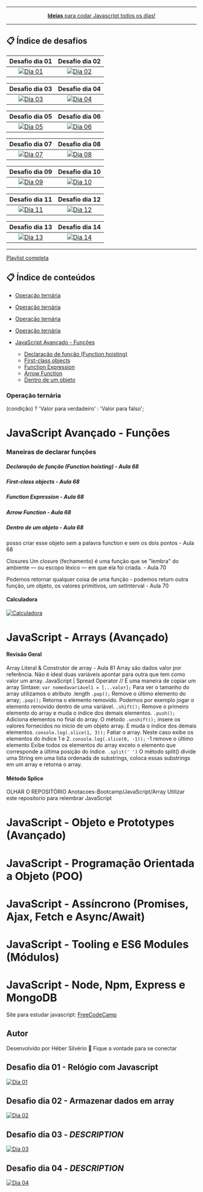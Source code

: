 <div align="center">
	<hr />
    <p>
        <a href="https://github.com/HeberSilverio"><strong>Ideias</strong> para codar Javascript todos os dias!</a>
    </p>
    <hr />
</div>

## 📋 Índice de desafios


| Desafio dia 01 | Desafio dia 02 |
| :---: | :---: |
| [![Dia 01](https://raw.githubusercontent.com/HeberSilverio/Projeto-JavaScript/main/Desafios-diarios/Dia-01/img/myclock2.gif)](https://github.com/HeberSilverio/Projeto-JavaScript/tree/main/Desafios-diarios/Dia-01) | [![Dia 02](https://raw.githubusercontent.com/HeberSilverio/Projeto-JavaScript/main/Desafios-diarios/Dia-02/img/formulario.gif)](https://github.com/HeberSilverio/Projeto-JavaScript/tree/main/Desafios-diarios/Dia-02) |

| Desafio dia 03 | Desafio dia 04 |
| :---: | :---: |
| [![Dia 03](https://raw.githubusercontent.com/HeberSilverio/Projeto-JavaScript/main/Desafios-diarios/Dia-03/TabelaIMC/assets/img/gifTabelaImc.gif)](https://github.com/HeberSilverio/Projeto-JavaScript/tree/main/Desafios-diarios/Dia-03/TabelaIMC) | [![Dia 04](https://raw.githubusercontent.com/HeberSilverio/Projeto-JavaScript/main/Desafios-diarios/Dia-04/img/virtudesNecessarias.gif)](https://github.com/HeberSilverio/Projeto-JavaScript/tree/main/Desafios-diarios/Dia-04) |

| Desafio dia 05 | Desafio dia 06 |
| :---: | :---: |
| [![Dia 05](https://raw.githubusercontent.com/HeberSilverio/Projeto-JavaScript/main/Desafios-diarios/Dia-05/calculadora/assets/img/GifCalculadora.gif)](https://github.com/HeberSilverio/Projeto-JavaScript/tree/main/Desafios-diarios/Dia-05) | [![Dia 06](https://raw.githubusercontent.com/HeberSilverio/Projeto-JavaScript/main/Desafios-diarios/Dia-06/Problema9-tabuada/assets/img/geradorTabuada.gif)](https://github.com/HeberSilverio/Projeto-JavaScript/tree/main/Desafios-diarios/Dia-06) |

| Desafio dia 07 | Desafio dia 08 |
| :---: | :---: |
| [![Dia 07](https://raw.githubusercontent.com/HeberSilverio/Projeto-JavaScript/main/Desafios-diarios/Dia-07/img/radomColor.gif)](https://github.com/HeberSilverio/Projeto-JavaScript/tree/main/Desafios-diarios/Dia-07) | [![Dia 08](https://raw.githubusercontent.com/HeberSilverio/Projeto-JavaScript/main/Desafios-diarios/Dia-08/assets/shuffle2.gif)](https://github.com/HeberSilverio/Projeto-JavaScript/tree/main/Desafios-diarios/Dia-08) |

| Desafio dia 09 | Desafio dia 10 |
| :---: | :---: |
| [![Dia 09](https://raw.githubusercontent.com/HeberSilverio/Projeto-JavaScript/main/Desafios-diarios/Dia-09/img/text.gif)](https://github.com/HeberSilverio/Projeto-JavaScript/tree/main/Desafios-diarios/Dia-09) | [![Dia 10](https://raw.githubusercontent.com/HeberSilverio/Projeto-JavaScript/main/Desafios-diarios/Dia-10/img/password.gif)](https://github.com/HeberSilverio/Projeto-JavaScript/tree/main/Desafios-diarios/Dia-10) |

| Desafio dia 11 | Desafio dia 12 |
| :---: | :---: |
| [![Dia 11](https://raw.githubusercontent.com/HeberSilverio/Projeto-JavaScript/main/Desafios-diarios/Dia-11/img/digitalClockBlack.gif)](https://github.com/HeberSilverio/Projeto-JavaScript/tree/main/Desafios-diarios/Dia-11) | [![Dia 12](https://raw.githubusercontent.com/HeberSilverio/Projeto-JavaScript/main/Desafios-diarios/Dia-12/img/botaoNot.gif)](https://github.com/HeberSilverio/Projeto-JavaScript/tree/main/Desafios-diarios/Dia-12) |

| Desafio dia 13 | Desafio dia 14 |
| :---: | :---: |
| [![Dia 13](https://raw.githubusercontent.com/HeberSilverio/Projeto-JavaScript/main/Desafios-diarios/Dia-11/img/digitalClockBlack.gif)](https://github.com/HeberSilverio/Projeto-JavaScript/tree/main/Desafios-diarios/Dia-11) | [![Dia 14](https://raw.githubusercontent.com/HeberSilverio/Projeto-JavaScript/main/Desafios-diarios/Dia-12/img/botaoNot.gif)](https://github.com/HeberSilverio/Projeto-JavaScript/tree/main/Desafios-diarios/Dia-12) |

 <hr />

 [Playlist completa](https://www.youtube.com/watch?v=5m5lY8-5Eq0&list=PLR5-OPMtjCw0ZmE1gbSRrLFhZpvTZ7xf8)

## 📋 Índice de conteúdos

- [Operação ternária](#operação-ternária) 
- [Operação ternária](#operação-ternária) 
- [Operação ternária](#operação-ternária) 
- [Operação ternária](#operação-ternária) 

- [JavaScript Avançado - Funções ](#javaScript-avançado-Funções)
    - [Declaração de função (Function hoisting)](#declaração-de-função)
    - [First-class objects](#first-class-objects)
    - [Function Expression](#first-class-objects)
    - [Arrow Function](#first-class-objects)
    - [Dentro de um objeto](#first-class-objects)

### Operação ternária
(condição) ? 'Valor para verdadeiro' : 'Valor para falso';

# JavaScript Avançado - Funções 

### Maneiras de declarar funções
##### Declaração de função (Function hoisting) - Aula 68
##### First-class objects - Aula 68
##### Function Expression - Aula 68
##### Arrow Function - Aula 68
##### Dentro de um objeto - Aula 68
posso criar esse objeto sem a palavra function e sem os dois pontos - Aula 68

Closures
Um closure (fechamento) é uma função que se "lembra" do ambiente — ou escopo léxico — em que ela foi criada.  - Aula 70

Podemos retornar qualquer coisa de uma função - podemos return outra função, um objeto, os valores primitivos, um setInterval   - Aula 70

#### Calculadora
<a target="_blank" rel="noopener noreferrer" href="https://github.com/HeberSilverio/Projeto-JavaScript/blob/main/exercicios/calculadora/assets/img/GifCalculadora.gif">
    <img src="https://github.com/HeberSilverio/Projeto-JavaScript/blob/main/exercicios/calculadora/assets/img/GifCalculadora.gif" alt="Calculadora" style="max-width: 60%;">
</a> </br>

# JavaScript - Arrays (Avançado)

#### Revisão Geral
 Array Literal & Construtor de array - Aula 81
 Array são dados valor por referência. Não é ideal duas variáveis apontar para outra que tem como valor um array.
 JavaScript | Spread Operator // É uma maneira de copiar um array
Sintaxe:
`var nomedavariável1 = [...valor];`
  Para ver o tamanho do array utilizamos o atributo .length
 `.pop();` Remove o último elemento do array;
 `.pop();` Retorna o elemento removido. Podemos por exemplo jogar o elemento removido dentro de uma variável.
 `.shift();` Remove o primeiro elemento do array e muda o índice dos demais elementos.
 `.push();` Adiciona elementos no final do array.
 O método `.unshift();` insere os valores fornecidos no início de um objeto array. E muda o índice dos demais elementos.
 `console.log(.slice(1, 3));` Fatiar o array. Neste caso exibe os elementos do índice 1 e 2.
 `console.log(.slice(0, -1));` -1 remove o último elemento Exibe todos os elementos do array exceto o elemento que corresponde a última posição do índice.
 `.split(' ')` O método split() divide uma String em uma lista ordenada de substrings, coloca essas substrings em um array e retorna o array.
#### Método Splice

OLHAR O REPOSITÓRIO Anotacoes-Bootcamp/JavaScript/Array
Utilizar este repositorio para relembrar JavaScript

# JavaScript - Objeto e Prototypes (Avançado)
# JavaScript - Programação Orientada a Objeto (POO)
# JavaScript - Assíncrono (Promises, Ajax, Fetch e Async/Await)
# JavaScript - Tooling e ES6 Modules (Módulos)
# JavaScript - Node, Npm, Express e MongoDB


Site para estudar javascript: [FreeCodeCamp](https://www.freecodecamp.org/)



## Autor
Desenvolvido por Héber Silvério 👋 Fique a vontade para se conectar



## Desafio dia 01 - Relógio com Javascript
<a target="_blank" rel="noopener noreferrer" href="https://github.com/HeberSilverio/Projeto-JavaScript/tree/main/Dia%2001">
    <img src="https://raw.githubusercontent.com/HeberSilverio/Projeto-JavaScript/main/Dia%2001/img/myclock2.gif" alt="Dia 01" style="max-width: 100%;">
</a> </br>

## Desafio dia 02 - Armazenar dados em array
<a target="_blank" rel="noopener noreferrer" href="https://github.com/HeberSilverio/Projeto-JavaScript/tree/main/Dia%2002">
    <img src="https://raw.githubusercontent.com/HeberSilverio/Projeto-JavaScript/main/Dia%2002/img/formulario.gif" alt="Dia 02" style="max-width: 100%;">
</a> </br>

## Desafio dia 03 - $DESCRIPTION$
<a target="_blank" rel="noopener noreferrer" href="https://github.com/HeberSilverio/Projeto-JavaScript/tree/main/Dia%2003">
    <img src="$IMAGE_URL$" alt="Dia 03" style="max-width: 100%;">
</a> </br>

## Desafio dia 04 - $DESCRIPTION$
<a target="_blank" rel="noopener noreferrer" href="https://github.com/HeberSilverio/Projeto-JavaScript/tree/main/Dia%2004">
    <img src="$IMAGE_URL$" alt="Dia 04" style="max-width: 100%;">
